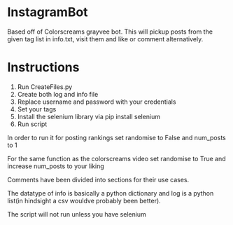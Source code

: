# InstagramBot
Based off of Colorscreams grayvee bot. This will pickup posts from the given tag list in info.txt, visit them and like or comment alternatively.

# Instructions
1. Run CreateFiles.py
2. Create both log and info file
3. Replace username and password with your credentials
4. Set your tags
5. Install the selenium library via pip install selenium 
5. Run script

In order to run it for posting rankings set randomise to False and num_posts to 1

For the same function as the colorscreams video set randomise to True and increase num_posts to your liking

Comments have been divided into sections for their use cases.

The datatype of info is basically a python dictionary and log is a python list(in hindsight a csv wouldve probably been better).

The script will not run unless you have selenium
